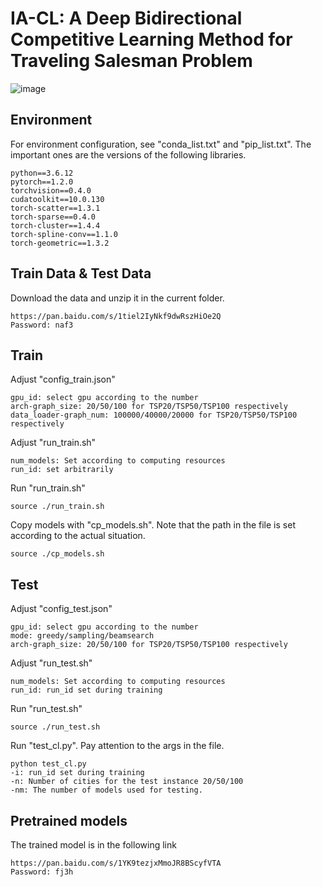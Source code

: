 # IA-CL: A Deep Bidirectional Competitive Learning Method for Traveling Salesman Problem

![image](../../blob/main/overview.png)

## Environment

For environment configuration, see "conda_list.txt" and "pip_list.txt". The important ones are the versions of the following libraries.

```
python==3.6.12
pytorch==1.2.0
torchvision==0.4.0
cudatoolkit==10.0.130
torch-scatter==1.3.1
torch-sparse==0.4.0
torch-cluster==1.4.4
torch-spline-conv==1.1.0
torch-geometric==1.3.2
``` 

## Train Data & Test Data
Download the data and unzip it in the current folder.
```
https://pan.baidu.com/s/1tiel2IyNkf9dwRszHiOe2Q 
Password: naf3
```

## Train

Adjust "config_train.json"

```
gpu_id: select gpu according to the number
arch-graph_size: 20/50/100 for TSP20/TSP50/TSP100 respectively
data_loader-graph_num: 100000/40000/20000 for TSP20/TSP50/TSP100 respectively
```

Adjust "run_train.sh"

```
num_models: Set according to computing resources
run_id: set arbitrarily
```

Run "run_train.sh"

```
source ./run_train.sh
```

Copy models with "cp_models.sh". Note that the path in the file is set according to the actual situation.

```
source ./cp_models.sh
```

## Test

Adjust "config_test.json"

```
gpu_id: select gpu according to the number
mode: greedy/sampling/beamsearch
arch-graph_size: 20/50/100 for TSP20/TSP50/TSP100 respectively
```

Adjust "run_test.sh"

```
num_models: Set according to computing resources
run_id: run_id set during training
```

Run "run_test.sh"

```
source ./run_test.sh
```

Run "test_cl.py". Pay attention to the args in the file.

```
python test_cl.py
-i: run_id set during training
-n: Number of cities for the test instance 20/50/100
-nm: The number of models used for testing. 
```

## Pretrained models
The trained model is in the following link

```
https://pan.baidu.com/s/1YK9tezjxMmoJR8BScyfVTA 
Password: fj3h
```
